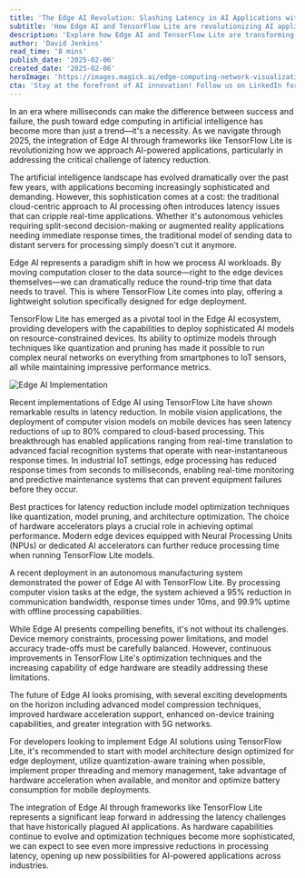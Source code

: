 ```yaml
---
title: 'The Edge AI Revolution: Slashing Latency in AI Applications with TensorFlow Lite'
subtitle: 'How Edge AI and TensorFlow Lite are revolutionizing AI application performance'
description: 'Explore how Edge AI and TensorFlow Lite are transforming AI application performance by dramatically reducing latency. Learn about implementation strategies, best practices, and real-world success stories in this comprehensive guide to modern AI deployment.'
author: 'David Jenkins'
read_time: '8 mins'
publish_date: '2025-02-06'
created_date: '2025-02-06'
heroImage: 'https://images.magick.ai/edge-computing-network-visualization.jpg'
cta: 'Stay at the forefront of AI innovation! Follow us on LinkedIn for more insights into Edge AI, TensorFlow Lite, and the latest developments in AI optimization techniques.'
---
```


In an era where milliseconds can make the difference between success and failure, the push toward edge computing in artificial intelligence has become more than just a trend—it's a necessity. As we navigate through 2025, the integration of Edge AI through frameworks like TensorFlow Lite is revolutionizing how we approach AI-powered applications, particularly in addressing the critical challenge of latency reduction.

The artificial intelligence landscape has evolved dramatically over the past few years, with applications becoming increasingly sophisticated and demanding. However, this sophistication comes at a cost: the traditional cloud-centric approach to AI processing often introduces latency issues that can cripple real-time applications. Whether it's autonomous vehicles requiring split-second decision-making or augmented reality applications needing immediate response times, the traditional model of sending data to distant servers for processing simply doesn't cut it anymore.

Edge AI represents a paradigm shift in how we process AI workloads. By moving computation closer to the data source—right to the edge devices themselves—we can dramatically reduce the round-trip time that data needs to travel. This is where TensorFlow Lite comes into play, offering a lightweight solution specifically designed for edge deployment.

TensorFlow Lite has emerged as a pivotal tool in the Edge AI ecosystem, providing developers with the capabilities to deploy sophisticated AI models on resource-constrained devices. Its ability to optimize models through techniques like quantization and pruning has made it possible to run complex neural networks on everything from smartphones to IoT sensors, all while maintaining impressive performance metrics.

![Edge AI Implementation](https://i.magick.ai/PIXE/1738856515913_magick_img.webp)

Recent implementations of Edge AI using TensorFlow Lite have shown remarkable results in latency reduction. In mobile vision applications, the deployment of computer vision models on mobile devices has seen latency reductions of up to 80% compared to cloud-based processing. This breakthrough has enabled applications ranging from real-time translation to advanced facial recognition systems that operate with near-instantaneous response times. In industrial IoT settings, edge processing has reduced response times from seconds to milliseconds, enabling real-time monitoring and predictive maintenance systems that can prevent equipment failures before they occur.

Best practices for latency reduction include model optimization techniques like quantization, model pruning, and architecture optimization. The choice of hardware accelerators plays a crucial role in achieving optimal performance. Modern edge devices equipped with Neural Processing Units (NPUs) or dedicated AI accelerators can further reduce processing time when running TensorFlow Lite models.

A recent deployment in an autonomous manufacturing system demonstrated the power of Edge AI with TensorFlow Lite. By processing computer vision tasks at the edge, the system achieved a 95% reduction in communication bandwidth, response times under 10ms, and 99.9% uptime with offline processing capabilities.

While Edge AI presents compelling benefits, it's not without its challenges. Device memory constraints, processing power limitations, and model accuracy trade-offs must be carefully balanced. However, continuous improvements in TensorFlow Lite's optimization techniques and the increasing capability of edge hardware are steadily addressing these limitations.

The future of Edge AI looks promising, with several exciting developments on the horizon including advanced model compression techniques, improved hardware acceleration support, enhanced on-device training capabilities, and greater integration with 5G networks.

For developers looking to implement Edge AI solutions using TensorFlow Lite, it's recommended to start with model architecture design optimized for edge deployment, utilize quantization-aware training when possible, implement proper threading and memory management, take advantage of hardware acceleration when available, and monitor and optimize battery consumption for mobile deployments.

The integration of Edge AI through frameworks like TensorFlow Lite represents a significant leap forward in addressing the latency challenges that have historically plagued AI applications. As hardware capabilities continue to evolve and optimization techniques become more sophisticated, we can expect to see even more impressive reductions in processing latency, opening up new possibilities for AI-powered applications across industries.